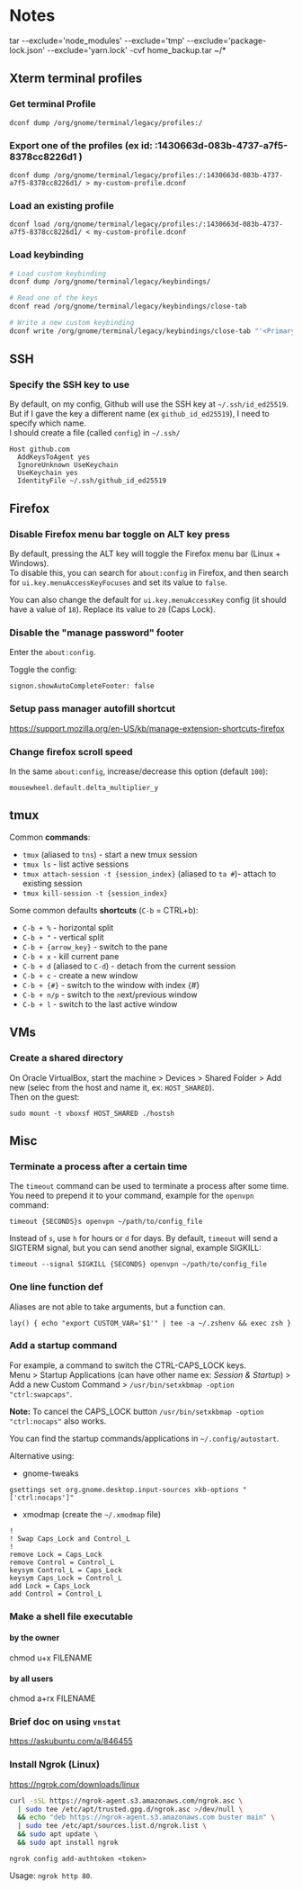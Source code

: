 # Notes
tar --exclude='node_modules' --exclude='tmp' --exclude='package-lock.json' --exclude='yarn.lock' -cvf home_backup.tar ~/*

## Xterm terminal profiles
### Get terminal Profile
```
dconf dump /org/gnome/terminal/legacy/profiles:/
```

### Export one of the profiles (ex id: :1430663d-083b-4737-a7f5-8378cc8226d1 )
```
dconf dump /org/gnome/terminal/legacy/profiles:/:1430663d-083b-4737-a7f5-8378cc8226d1/ > my-custom-profile.dconf
```

### Load an existing profile
```
dconf load /org/gnome/terminal/legacy/profiles:/:1430663d-083b-4737-a7f5-8378cc8226d1/ < my-custom-profile.dconf
```

### Load keybinding
```sh
# Load custom keybinding
dconf dump /org/gnome/terminal/legacy/keybindings/

# Read one of the keys
dconf read /org/gnome/terminal/legacy/keybindings/close-tab

# Write a new custom keybinding
dconf write /org/gnome/terminal/legacy/keybindings/close-tab "'<Primary><Alt>w'"
```

## SSH
### Specify the SSH key to use
By default, on my config, Github will use the SSH key at `~/.ssh/id_ed25519`.
But if I gave the key a different name (ex `github_id_ed25519`), I need to specify which name.   
I should create a file (called `config`) in `~/.ssh/`

```
Host github.com
  AddKeysToAgent yes
  IgnoreUnknown UseKeychain
  UseKeychain yes
  IdentityFile ~/.ssh/github_id_ed25519
```

## Firefox
### Disable Firefox menu bar toggle on ALT key press
By default, pressing the ALT key will toggle the Firefox menu bar (Linux + Windows).   
To disable this, you can search for `about:config` in Firefox, and then search for `ui.key.menuAccessKeyFocuses` and set its value to `false`.   

You can also change the default for `ui.key.menuAccessKey` config (it should have a value of `18`). Replace its value to `20` (Caps Lock).

### Disable the "manage password" footer
Enter the `about:config`.

Toggle the config:
```
signon.showAutoCompleteFooter: false
```
### Setup pass manager autofill shortcut
https://support.mozilla.org/en-US/kb/manage-extension-shortcuts-firefox

### Change firefox scroll speed
In the same `about:config`, increase/decrease this option (default `100`):
```
mousewheel.default.delta_multiplier_y
```

<!-- ## VSCode
### Sync Settings - overwrite the default `settings.yml`
First install the [Sync Settings](https://github.com/zokugun/vscode-sync-settings) extension. Which will create a `settings.yml` config file.

Replace that default file with your own from this repo:   
**Note:** Make sure to upload the `hostname` in the settings.yml file to the current machine.

```
cp vscode/sync_settings/settings.yml ~/Library/Application\ Support/Code/User/globalStorage/zokugun.sync-settings/
```
Or for Linux:
```
cp vscode/sync_settings/settings.yml ~/.config/Code/User/globalStorage/zokugun.sync-settings/  
```
Or for Windows:
```
cp vscode/sync_settings/settings.yml   ~/AppData/Roaming/Code/User/globalStorage/zokugun.sync-settings/
```

It will ask to overwrite -> `y`. Open the VSCode command prompt and select: `Sync Settings - Download (repository -> user)`. A prompt should eventually appear, accept it and the VSCode will restart. -->

## tmux
Common **commands**:
- `tmux` (aliased to `tns`) - start a new tmux session
- `tmux ls` - list active sessions
- `tmux attach-session -t {session_index}` (aliased to `ta #`)- attach to existing session
- `tmux kill-session -t {session_index}`

Some common defaults **shortcuts** (`C-b` = CTRL+b):
- `C-b + %` - horizontal split
- `C-b + "` - vertical split
- `C-b + {arrow_key}` - switch to the pane
- `C-b + x` - kill current pane
- `C-b + d` (aliased to `C-d`) - detach from the current session
- `C-b + c` - create a new window
- `C-b + {#}` - switch to the window with index {#}
- `C-b + n/p` - switch to the `n`ext/`p`revious window
- `C-b + l` - switch to the last active window

## VMs
### Create a shared directory
On Oracle VirtualBox, start the machine > Devices > Shared Folder > Add new (selec from the host and name it, ex: `HOST_SHARED`).   
Then on the guest:
```
sudo mount -t vboxsf HOST_SHARED ./hostsh
```

## Misc
### Terminate a process after a certain time
The `timeout` command can be used to terminate a process after some time. You need to prepend it to your command, example for the `openvpn` command:
```
timeout {SECONDS}s openvpn ~/path/to/config_file
```
Instead of `s`, use `h` for hours or `d` for days.
By default, `timeout` will send a SIGTERM signal, but you can send another signal, example SIGKILL:

```
timeout --signal SIGKILL {SECONDS} openvpn ~/path/to/config_file
```
### One line function def
Aliases are not able to take arguments, but a function can.
```
lay() { echo "export CUSTOM_VAR='$1'" | tee -a ~/.zshenv && exec zsh }
```

### Add a startup command
For example, a command to switch the CTRL-CAPS_LOCK keys.    
Menu > Startup Applications (can have other name ex: *Session & Startup*) > Add a new Custom Command > `/usr/bin/setxkbmap -option "ctrl:swapcaps"`.

**Note:** To cancel the CAPS_LOCK button `/usr/bin/setxkbmap -option "ctrl:nocaps"` also works.

You can find the startup commands/applications in `~/.config/autostart`.

Alternative using:
- gnome-tweaks
```
gsettings set org.gnome.desktop.input-sources xkb-options "['ctrl:nocaps']"
```
- xmodmap (create the `~/.xmodmap` file)
```
!
! Swap Caps_Lock and Control_L
!
remove Lock = Caps_Lock
remove Control = Control_L
keysym Control_L = Caps_Lock
keysym Caps_Lock = Control_L
add Lock = Caps_Lock
add Control = Control_L
```

### Make a shell file executable 
#### by the owner
chmod u+x FILENAME
#### by all users
chmod a+rx FILENAME


### Brief doc on using `vnstat`
https://askubuntu.com/a/846455

### Install Ngrok (Linux)
https://ngrok.com/downloads/linux

```sh
curl -sSL https://ngrok-agent.s3.amazonaws.com/ngrok.asc \
  | sudo tee /etc/apt/trusted.gpg.d/ngrok.asc >/dev/null \
  && echo "deb https://ngrok-agent.s3.amazonaws.com buster main" \
  | sudo tee /etc/apt/sources.list.d/ngrok.list \
  && sudo apt update \
  && sudo apt install ngrok
```

```
ngrok config add-authtoken <token>
```

Usage: `ngrok http 80`.